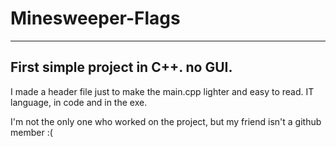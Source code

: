 # Minesweeper-Flags
-----------------------------------
First simple project in C++. no GUI.
-----------------------------------
I made a header file just to make the main.cpp lighter and easy to read. IT language, in code and in the exe.

I'm not the only one who worked on the project, but my friend isn't a github member :(
